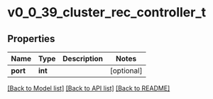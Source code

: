 # v0_0_39_cluster_rec_controller_t

## Properties
Name | Type | Description | Notes
------------ | ------------- | ------------- | -------------
**port** | **int** |  | [optional] 

[[Back to Model list]](../README.md#documentation-for-models) [[Back to API list]](../README.md#documentation-for-api-endpoints) [[Back to README]](../README.md)


